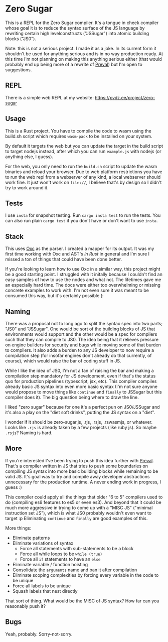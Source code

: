 # Zero Sugar

This is a REPL for the Zero Sugar compiler. It's a tongue in cheek compiler whose goal it is to reduce the syntax surface of the JS language by rewriting certain high levelconstructs ("JSSugar") into atomic building blocks ("JS0").

Note: this is not a serious project. I made it as a joke. In its current form it shouldn't be used for anything serious and is in no way production ready. At this time I'm not planning on making this anything serious either (that would probably end up being more of a rewrite of [Preval](https://github.com/pvdz/preval)) but I'm open to suggestions.

## REPL

There is a simple web REPL at my website: https://pvdz.ee/project/zero-sugar

## Usage

This is a Rust project. You have to compile the code to wasm using the build.sh script which requires `wasm-pack` to be installed on your system.

By default it targets the web but you can update the target in the build script to target nodejs instead, after which you can run `example.js` with nodejs (or anything else, I guess).

For the web, you only need to run the `build.sh` script to update the wasm binaries and reload your browser. Due to web platform restrictions you have to run the web repl from a webserver of any kind, a local webserver should work fine. It just won't work on `file://`, I believe that's by design so I didn't try to work around it.

## Tests

I use `insta` for snapshot testing. Run `cargo insta test` to run the tests. You can also run plain `cargo test` if you don't have or don't want to use `insta`.

## Stack

This uses [Oxc](https://github.com/oxc-project/oxc) as the parser. I created a mapper for its output. It was my first time working with Oxc and AST's _in Rust_ in general and I'm sure I missed a ton of things that could have been done better.

If you're looking to learn how to use Oxc in a similar way, this project might be a good starting point. I struggled with it initally because I couldn't find an easy samples of how to use the nodes and what not. The lifetimes gave me an especially hard time. The docs were either too overwhelming or missing concrete examples to work with. I'm not even sure it was meant to be consumed this way, but it's certainly possible (:

## Naming

There was a proposal not to long ago to split the syntax spec into two parts; "JS0" and "JSSugar". One would be sort of the building blocks of JS that environments would support and the other would be a spec for compilers such that they can compile to JS0. The idea being that it relieves pressure on engine builders for security and bugs while moving some of that burden to compilers. It also adds a burden to any JS developer to now require a compilation step (for insofar engines don't already do that currently, of course), which would raise the bar of coding stuff in JS.

While I like the idea of JS0, I'm not a fan of raising the bar and making a compilation step mandatory for JS development, even if that's the status quo for production pipelines (typescript, jsx, etc). This compiler compiles already basic JS syntax into even more basic syntax (I'm not sure anyone would propose to move things like `continue` and `finally` to JSSugar but this compiler does it). The big question being where to draw the line.

I liked "zero sugar" because for one it's a perfect pun on JS0/JSSugar and it's also a play on the "diet soft drinks", putting the JS syntax on a "diet".

I wonder if it should be zero-sugar.js, .rjs, .rsjs, .rswasmjs, or whatever. Looks like `.rjs` is already taken by a few projects (like ruby js). So maybe `.rsjs`? Naming is hard.

## More

If you're interested I've been trying to push this idea further with [Preval](https://github.com/pvdz/preval). That's a compiler written in JS that tries to push some boundaries on compiling JS syntax into more basic building blocks while remaining to be valid JS. It's goal was to try and compile away developer abstractions unnecessary for the production runtime. A never ending work in progress, I guess :)

This compiler could apply all the things that older "6 to 5" compilers used to do (compiling es6 features to es5 or even es3). And beyond that it could be much more aggressive in trying to come up with a "MISC JS" ("minimal instruction set JS"), which is what JS0 probably wouldn't even want to target :p Eliminating `continue` and `finally` are good examples of this.

More things:

- Eliminate patterns
- Eliminate variations of syntax
    - Force all statements with sub-statements to be a block
    - Force all while loops to be `while (true)`
    - Force all `if` statements to have an `else`
- Eliminate variable / function hoisting
- Consolidate the `arguments` name and ban it after compilation
- Eliminate scoping complexities by forcing every variable in the code to be unique
- Force all labels to be unique
- Squash labels that nest directly

That sort of thing. What would be the MISC of JS syntax? How far can you reasonably push it?

## Bugs

Yeah, probably. Sorry-not-sorry.
